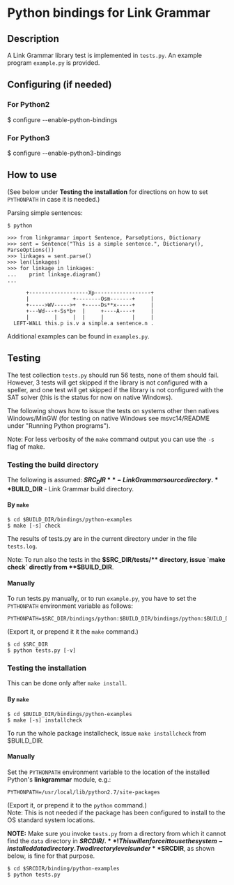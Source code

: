 Python bindings for Link Grammar
================================

Description
-----------
A Link Grammar library test is implemented in `tests.py`.
An example program `example.py` is provided.

Configuring (if needed)
-----------------------
### For Python2
   $ configure --enable-python-bindings
### For Python3
   $ configure --enable-python3-bindings


How to use
----------
(See below under **Testing the installation** for directions on how to set
`PYTHONPATH` in case it is needed.)

Parsing simple sentences:

```
$ python

>>> from linkgrammar import Sentence, ParseOptions, Dictionary
>>> sent = Sentence("This is a simple sentence.", Dictionary(), ParseOptions())
>>> linkages = sent.parse()
>>> len(linkages)
>>> for linkage in linkages:
...    print linkage.diagram()
...
```
```
      +-------------------Xp------------------+
      |              +--------Osm-------+     |
      +----->WV----->+  +-----Ds**x-----+     |
      +---Wd---+-Ss*b+  |     +----A----+     |
      |        |     |  |     |         |     |
  LEFT-WALL this.p is.v a simple.a sentence.n .
```
Additional examples can be found in `examples.py`.

Testing
-------
The test collection `tests.py` should run 56 tests, none of them should fail.
However, 3 tests will get skipped if the library is not configured with a
speller, and one test will get skipped if the library is not configured with
the SAT solver (this is the status for now on native Windows).

The following shows how to issue the tests on systems other then natives
Windows/MinGW (for testing on native Windows see msvc14/README under
"Running Python programs").

Note: For less verbosity of the `make` command output you can use the `-s`
flag of make.

### Testing the build directory
The following is assumed:
**$SRC_DIR** - Link Grammar source directory.
**$BUILD_DIR** - Link Grammar build directory.

#### By `make`
```
$ cd $BUILD_DIR/bindings/python-examples
$ make [-s] check
```
The results of tests.py are in the current directory under in the file
`tests.log`.

Note: To run also the tests in the **$SRC_DIR/tests/** directory, issue
`make check` directly from **$BUILD_DIR**.

#### Manually
To run tests.py manually, or to run `example.py`, you have to set the
`PYTHONPATH` environment variable as follows:
```
PYTHONPATH=$SRC_DIR/bindings/python:$BUILD_DIR/bindings/python:$BUILD_DIR/bindings/python/.libs
```
(Export it, or prepend it it the `make` command.)
```
$ cd $SRC_DIR
$ python tests.py [-v]
```

### Testing the installation
This can be done only after `make install`.

#### By `make`
```
$ cd $BUILD_DIR/bindings/python-examples
$ make [-s] installcheck
```
To run the whole package installcheck, issue `make installcheck` from
$BUILD_DIR.

#### Manually
Set the `PYTHONPATH` environment variable to the location of the installed
Python's **linkgrammar** module, e.g.:

```
PYTHONPATH=/usr/local/lib/python2.7/site-packages
```
(Export it, or prepend it to the `python` command.)
<br>
Note: This is not needed if the package has been configured to install to the
OS standard system locations.

**NOTE:** Make sure you invoke `tests.py` from a directory from which it cannot
find the `data` directory in **$SRCDIR/.** ! This will enforce it to use the
system-installed data directory. Two directory levels under **$SRCDIR**, as
shown below, is fine for that purpose.

```
$ cd $SRCDIR/binding/python-examples
$ python tests.py
```

